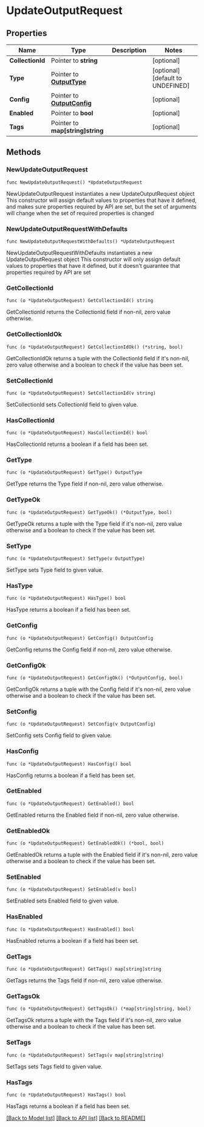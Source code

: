 # UpdateOutputRequest

## Properties

Name | Type | Description | Notes
------------ | ------------- | ------------- | -------------
**CollectionId** | Pointer to **string** |  | [optional] 
**Type** | Pointer to [**OutputType**](OutputType.md) |  | [optional] [default to UNDEFINED]
**Config** | Pointer to [**OutputConfig**](OutputConfig.md) |  | [optional] 
**Enabled** | Pointer to **bool** |  | [optional] 
**Tags** | Pointer to **map[string]string** |  | [optional] 

## Methods

### NewUpdateOutputRequest

`func NewUpdateOutputRequest() *UpdateOutputRequest`

NewUpdateOutputRequest instantiates a new UpdateOutputRequest object
This constructor will assign default values to properties that have it defined,
and makes sure properties required by API are set, but the set of arguments
will change when the set of required properties is changed

### NewUpdateOutputRequestWithDefaults

`func NewUpdateOutputRequestWithDefaults() *UpdateOutputRequest`

NewUpdateOutputRequestWithDefaults instantiates a new UpdateOutputRequest object
This constructor will only assign default values to properties that have it defined,
but it doesn't guarantee that properties required by API are set

### GetCollectionId

`func (o *UpdateOutputRequest) GetCollectionId() string`

GetCollectionId returns the CollectionId field if non-nil, zero value otherwise.

### GetCollectionIdOk

`func (o *UpdateOutputRequest) GetCollectionIdOk() (*string, bool)`

GetCollectionIdOk returns a tuple with the CollectionId field if it's non-nil, zero value otherwise
and a boolean to check if the value has been set.

### SetCollectionId

`func (o *UpdateOutputRequest) SetCollectionId(v string)`

SetCollectionId sets CollectionId field to given value.

### HasCollectionId

`func (o *UpdateOutputRequest) HasCollectionId() bool`

HasCollectionId returns a boolean if a field has been set.

### GetType

`func (o *UpdateOutputRequest) GetType() OutputType`

GetType returns the Type field if non-nil, zero value otherwise.

### GetTypeOk

`func (o *UpdateOutputRequest) GetTypeOk() (*OutputType, bool)`

GetTypeOk returns a tuple with the Type field if it's non-nil, zero value otherwise
and a boolean to check if the value has been set.

### SetType

`func (o *UpdateOutputRequest) SetType(v OutputType)`

SetType sets Type field to given value.

### HasType

`func (o *UpdateOutputRequest) HasType() bool`

HasType returns a boolean if a field has been set.

### GetConfig

`func (o *UpdateOutputRequest) GetConfig() OutputConfig`

GetConfig returns the Config field if non-nil, zero value otherwise.

### GetConfigOk

`func (o *UpdateOutputRequest) GetConfigOk() (*OutputConfig, bool)`

GetConfigOk returns a tuple with the Config field if it's non-nil, zero value otherwise
and a boolean to check if the value has been set.

### SetConfig

`func (o *UpdateOutputRequest) SetConfig(v OutputConfig)`

SetConfig sets Config field to given value.

### HasConfig

`func (o *UpdateOutputRequest) HasConfig() bool`

HasConfig returns a boolean if a field has been set.

### GetEnabled

`func (o *UpdateOutputRequest) GetEnabled() bool`

GetEnabled returns the Enabled field if non-nil, zero value otherwise.

### GetEnabledOk

`func (o *UpdateOutputRequest) GetEnabledOk() (*bool, bool)`

GetEnabledOk returns a tuple with the Enabled field if it's non-nil, zero value otherwise
and a boolean to check if the value has been set.

### SetEnabled

`func (o *UpdateOutputRequest) SetEnabled(v bool)`

SetEnabled sets Enabled field to given value.

### HasEnabled

`func (o *UpdateOutputRequest) HasEnabled() bool`

HasEnabled returns a boolean if a field has been set.

### GetTags

`func (o *UpdateOutputRequest) GetTags() map[string]string`

GetTags returns the Tags field if non-nil, zero value otherwise.

### GetTagsOk

`func (o *UpdateOutputRequest) GetTagsOk() (*map[string]string, bool)`

GetTagsOk returns a tuple with the Tags field if it's non-nil, zero value otherwise
and a boolean to check if the value has been set.

### SetTags

`func (o *UpdateOutputRequest) SetTags(v map[string]string)`

SetTags sets Tags field to given value.

### HasTags

`func (o *UpdateOutputRequest) HasTags() bool`

HasTags returns a boolean if a field has been set.


[[Back to Model list]](../README.md#documentation-for-models) [[Back to API list]](../README.md#documentation-for-api-endpoints) [[Back to README]](../README.md)


